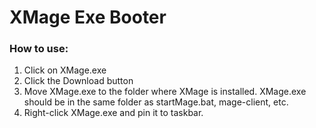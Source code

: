 # XMage Exe Booter
### How to use:
1. Click on XMage.exe
2. Click the Download button
3. Move XMage.exe to the folder where XMage is installed. XMage.exe should be in the same folder as startMage.bat, mage-client, etc.
4. Right-click XMage.exe and pin it to taskbar.